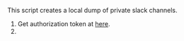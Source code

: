This script creates a local dump of private slack channels.

1. Get authorization token at [here](https://api.slack.com/custom-integrations/legacy-tokens).
2.